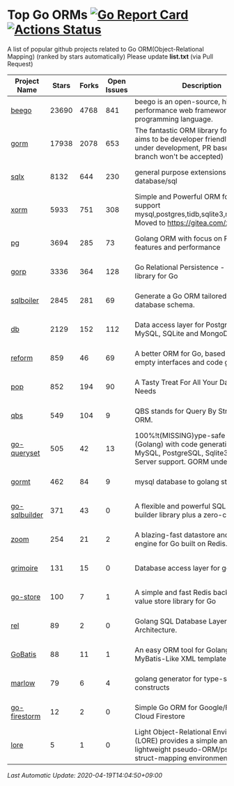 # Top Go ORMs [![Go Report Card](https://goreportcard.com/badge/github.com/d-tsuji/awesome-go-orms)](https://goreportcard.com/report/github.com/d-tsuji/awesome-go-orms) [![Actions Status](https://github.com/d-tsuji/awesome-go-orms/workflows/CI/badge.svg)](https://github.com/d-tsuji/awesome-go-orms/actions)
A list of popular github projects related to Go ORM(Object-Relational Mapping) (ranked by stars automatically)
Please update **list.txt** (via Pull Request)

| Project Name | Stars | Forks | Open Issues | Description | Last Update |
| ------------ | ----- | ----- | ----------- | ----------- | ----------- |
| [beego](https://github.com/astaxie/beego) | 23690 | 4768 | 841 | beego is an open-source, high-performance web framework for the Go programming language. | 2020-04-19 01:26:11 |
| [gorm](https://github.com/jinzhu/gorm) | 17938 | 2078 | 653 | The fantastic ORM library for Golang, aims to be developer friendly (v2 is under development, PR based on master branch won't be accepted) | 2020-04-19 03:28:49 |
| [sqlx](https://github.com/jmoiron/sqlx) | 8132 | 644 | 230 | general purpose extensions to golang's database/sql | 2020-04-19 04:00:04 |
| [xorm](https://github.com/go-xorm/xorm) | 5933 | 751 | 308 | Simple and Powerful ORM for Go, support mysql,postgres,tidb,sqlite3,mssql,oracle, Moved to https://gitea.com/xorm/xorm | 2020-04-18 21:11:01 |
| [pg](https://github.com/go-pg/pg) | 3694 | 285 | 73 | Golang ORM with focus on PostgreSQL features and performance | 2020-04-19 04:25:27 |
| [gorp](https://github.com/go-gorp/gorp) | 3336 | 364 | 128 | Go Relational Persistence - an ORM-ish library for Go | 2020-04-18 15:54:25 |
| [sqlboiler](https://github.com/volatiletech/sqlboiler) | 2845 | 281 | 69 | Generate a Go ORM tailored to your database schema. | 2020-04-18 14:09:50 |
| [db](https://github.com/upper/db) | 2129 | 152 | 112 | Data access layer for PostgreSQL, MySQL, SQLite and MongoDB. | 2020-04-18 04:33:40 |
| [reform](https://github.com/go-reform/reform) | 859 | 46 | 69 | A better ORM for Go, based on non-empty interfaces and code generation. | 2020-04-19 02:30:33 |
| [pop](https://github.com/gobuffalo/pop) | 852 | 194 | 90 | A Tasty Treat For All Your Database Needs | 2020-04-17 18:29:19 |
| [qbs](https://github.com/coocood/qbs) | 549 | 104 | 9 | QBS stands for Query By Struct. A Go ORM. | 2020-04-18 08:21:37 |
| [go-queryset](https://github.com/jirfag/go-queryset) | 505 | 42 | 13 | 100%!t(MISSING)ype-safe ORM for Go (Golang) with code generation and MySQL, PostgreSQL, Sqlite3, SQL Server support. GORM under the hood. | 2020-04-17 09:35:57 |
| [gormt](https://github.com/xxjwxc/gormt) | 462 | 84 | 9 | mysql database to golang struct | 2020-04-17 06:22:20 |
| [go-sqlbuilder](https://github.com/huandu/go-sqlbuilder) | 371 | 43 | 0 | A flexible and powerful SQL string builder library plus a zero-config ORM. | 2020-04-15 08:07:57 |
| [zoom](https://github.com/albrow/zoom) | 254 | 21 | 2 | A blazing-fast datastore and querying engine for Go built on Redis. | 2020-04-12 15:00:35 |
| [grimoire](https://github.com/Fs02/grimoire) | 131 | 15 | 0 | Database access layer for golang | 2020-04-10 12:58:51 |
| [go-store](https://github.com/gosuri/go-store) | 100 | 7 | 1 | A simple and fast Redis backed key-value store library for Go | 2020-03-26 16:05:22 |
| [rel](https://github.com/Fs02/rel) | 89 | 2 | 0 | Golang SQL Database Layer for Layered Architecture. | 2020-04-19 03:13:20 |
| [GoBatis](https://github.com/runner-mei/GoBatis) | 88 | 11 | 1 | An easy ORM tool for Golang, support MyBatis-Like XML template SQL | 2020-04-16 08:04:47 |
| [marlow](https://github.com/dadleyy/marlow) | 79 | 6 | 4 | golang generator for type-safe sql api constructs | 2020-04-14 16:02:10 |
| [go-firestorm](https://github.com/jschoedt/go-firestorm) | 12 | 2 | 0 | Simple Go ORM for Google/Firebase Cloud Firestore | 2020-03-14 03:48:27 |
| [lore](https://github.com/abrahambotros/lore) | 5 | 1 | 0 | Light Object-Relational Environment (LORE) provides a simple and lightweight pseudo-ORM/pseudo-struct-mapping environment for Go | 2019-08-18 20:19:39 |

*Last Automatic Update: 2020-04-19T14:04:50+09:00*